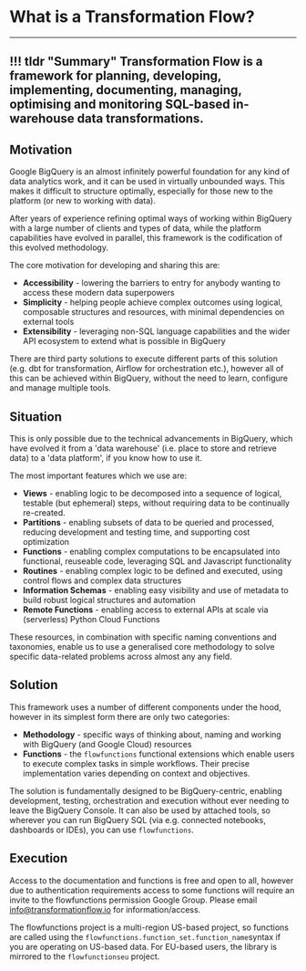 # What is a Transformation Flow?
---
!!! tldr "Summary"
    Transformation Flow is a framework for planning, developing, implementing, documenting, managing, optimising and monitoring SQL-based in-warehouse data transformations.  
---


## Motivation
Google BigQuery is an almost infinitely powerful foundation for any kind of data analytics work, and it can be used in virtually unbounded ways.  This makes it difficult to structure optimally, especially for those new to the platform (or new to working with data).  

After years of experience refining optimal ways of working within BigQuery with a large number of clients and types of data, while the platform capabilities have evolved in parallel, this framework is the codification of this evolved methodology.

The core motivation for developing and sharing this are:

- **Accessibility** - lowering the barriers to entry for anybody wanting to access these modern data superpowers
- **Simplicity** - helping people achieve complex outcomes using logical, composable structures and resources, with minimal dependencies on external tools
- **Extensibility** - leveraging non-SQL language capabilities and the wider API ecosystem to extend what is possible in BigQuery

There are third party solutions to execute different parts of this solution (e.g. dbt for transformation, Airflow for orchestration etc.), however all of this can be achieved within BigQuery, without the need to learn, configure and manage multiple tools. 

## Situation
This is only possible due to the technical advancements in BigQuery, which have evolved it from a 'data warehouse' (i.e. place to store and retrieve data) to a 'data platform', if you know how to use it.

The most important features which we use are:
- **Views** - enabling logic to be decomposed into a sequence of logical, testable (but ephemeral) steps, without requiring data to be continually re-created.
- **Partitions** - enabling subsets of data to be queried and processed, reducing development and testing time, and supporting cost optimization  
- **Functions** - enabling complex computations to be encapsulated into functional, reuseable code, leveraging SQL and Javascript functionality
- **Routines** - enabling complex logic to be defined and executed, using control flows and complex data structures
- **Information Schemas** - enabling easy visibility and use of metadata to build robust logical structures and automation 
- **Remote Functions** - enabling access to external APIs at scale via (serverless) Python Cloud Functions  

These resources, in combination with specific naming conventions and taxonomies, enable us to use a generalised core methodology to solve specific data-related problems across almost any any field. 

## Solution
This framework uses a number of different components under the hood, however in its simplest form there are only two categories:

- **Methodology** - specific ways of thinking about, naming and working with BigQuery (and Google Cloud) resources 
- **Functions** - the `flowfunctions` functional extensions which enable users to execute complex tasks in simple workflows.  Their precise implementation varies depending on context and objectives.

The solution is fundamentally designed to be BigQuery-centric, enabling development, testing, orchestration and execution without ever needing to leave the BigQuery Console. It can also be used by attached tools, so wherever you can run BigQuery SQL (via e.g. connected notebooks, dashboards or IDEs), you can use `flowfunctions`.

## Execution
Access to the documentation and functions is free and open to all, however due to authentication requirements access to some functions will require an invite to the flowfunctions permission Google Group.  Please email info@transformationflow.io for information/access.

The flowfunctions project is a multi-region US-based project, so functions are called using the `flowfunctions.function_set.function_name`syntax if you are operating on US-based data.  For EU-based users, the library is mirrored to the `flowfunctionseu` project.





